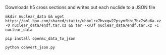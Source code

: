 Downloads h5 cross sections and writes out each nuclide to a JSON file

```
mkdir nuclear_data && wget https://anl.box.com/shared/static/uhbxlrx7hvxqw27psymfbhi7bx7s6u6a.xz -O nuclear_data/endf.tar.xz && tar -xvJf nuclear_data/endf.tar.xz -C nuclear_data

pip install openmc_data_to_json

python convert_json.py
```